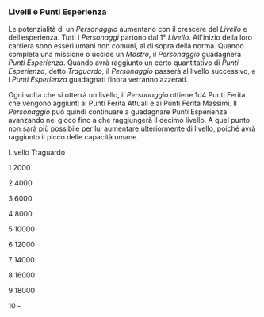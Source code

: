 ### Livelli e Punti Esperienza

Le potenzialità di un _Personaggio_ aumentano con il crescere del _Livello_ e dell’esperienza. Tutti i _Personaggi_  partono dal 1° _Livello_. All'inizio della loro carriera sono esseri umani non comuni, al di sopra della norma. Quando completa una missione o uccide un _Mostro_, il _Personaggio_ guadagnerà _Punti Esperienza_. Quando avrà raggiunto un certo quantitativo di _Punti Esperienza_, detto _Traguardo_, il _Personaggio_ passerà al livello successivo, e i _Punti Esperienza_ guadagnati finora verranno azzerati.

Ogni volta che si otterrà un livello, il _Personaggio_ ottiene 1d4 Punti Ferita che vengono aggiunti ai Punti Ferita Attuali e ai Punti Ferita Massimi. Il _Personaggio_ può quindi continuare a guadagnare Punti Esperienza avanzando nel gioco fino a che raggiungerà il decimo livello. A quel punto non sarà più possibile per lui aumentare ulteriormente di livello, poiché avrà raggiunto il picco delle capacità umane.



Livello    Traguardo

1    2000

2    4000

3    6000

4    8000

5    10000

6    12000

7    14000

8    16000

9    18000

10    -

